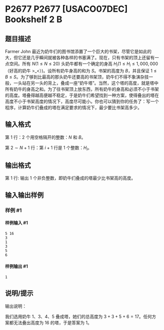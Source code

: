 # P2677 P2677 [USACO07DEC] Bookshelf 2 B

## 题目描述

Farmer John 最近为奶牛们的图书馆添置了一个巨大的书架，尽管它是如此的大，但它还是几乎瞬间就被各种各样的书塞满了。现在，只有书架的顶上还留有一点空间。所有 $N(1\le N\le20)$ 头奶牛都有一个确定的身高 $H_i(1\le H_i\le1,000,000$（好高的奶牛 >_<）$)$。设所有奶牛身高的和为 $S$。书架的高度为 $B$，并且保证 $1\le B\le S$。为了够到比最高的那头奶牛还要高的书架顶，奶牛们不得不象演杂技一般，一头站在另一头的背上，叠成一座“奶牛塔”。当然，这个塔的高度，就是塔中所有奶牛的身高之和。为了往书架顶上放东西，所有奶牛的身高和必须不小于书架的高度。塔叠得越高便越不稳定，于是奶牛们希望找到一种方案，使得叠出的塔在高度不小于书架高度的情况下，高度尽可能小。你也可以猜到你的任务了：写一个程序，计算奶牛们叠成的塔在满足要求的情况下，最少要比书架高多少。

## 输入格式

第 $1$ 行：$2$ 个用空格隔开的整数：$N$ 和 $B$。

第 $2 \sim N+1$ 行：第 $i+1$ 行是 $1$ 个整数：$H_i$。

## 输出格式

第 $1$ 行: 输出 $1$ 个非负整数，即奶牛们叠成的塔最少比书架高的高度。

## 输入输出样例

### 样例 #1

#### 样例输入 #1

```
5 16
3
1
3
5
6
```

#### 样例输出 #1

```
1
```

## 说明/提示

输出说明：

我们选用奶牛 $1$、$3$、$4$、$5$ 叠成塔，她们的总高度为 $3+3+5+6=17$。任何方案都无法叠出高度为 $16$ 的塔，于是答案为 $1$。
